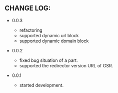 CHANGE LOG:
-----------

- 0.0.3
  - refactoring
  - supported dynamic url block
  - supported dynamic domain block

- 0.0.2
  - fixed bug situation of a part.
  - supported the redirector version URL of GSR.

- 0.0.1
  - started development.

